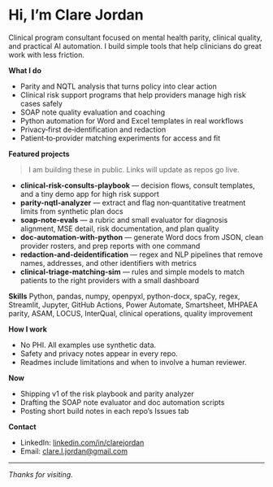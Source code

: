 # Hi, I’m Clare Jordan  

Clinical program consultant focused on mental health parity, clinical quality, and practical AI automation. I build simple tools that help clinicians do great work with less friction.

**What I do**
- Parity and NQTL analysis that turns policy into clear action
- Clinical risk support programs that help providers manage high risk cases safely
- SOAP note quality evaluation and coaching
- Python automation for Word and Excel templates in real workflows
- Privacy‑first de‑identification and redaction
- Patient‑to‑provider matching experiments for access and fit
  
**Featured projects**
> I am building these in public. Links will update as repos go live.
- **clinical-risk-consults-playbook** — decision flows, consult templates, and a tiny demo app for high risk support  
- **parity-nqtl-analyzer** — extract and flag non‑quantitative treatment limits from synthetic plan docs  
- **soap-note-evals** — a rubric and small evaluator for diagnosis alignment, MSE detail, risk documentation, and plan quality  
- **doc-automation-with-python** — generate Word docs from JSON, clean provider rosters, and prep reports with one command  
- **redaction-and-deidentification** — regex and NLP pipelines that remove names, addresses, and other identifiers with metrics  
- **clinical-triage-matching-sim** — rules and simple models to match patients to the right providers with a small dashboard
  
**Skills**
Python, pandas, numpy, openpyxl, python-docx, spaCy, regex, Streamlit, Jupyter, GitHub Actions, Power Automate, Smartsheet, MHPAEA parity, ASAM, LOCUS, InterQual, clinical operations, quality improvement

**How I work**
- No PHI. All examples use synthetic data.  
- Safety and privacy notes appear in every repo.  
- Readmes include limitations and when to involve a human reviewer.
  
**Now**
- Shipping v1 of the risk playbook and parity analyzer  
- Drafting the SOAP note evaluator and doc automation scripts  
- Posting short build notes in each repo’s Issues tab
  
**Contact**
- LinkedIn: [linkedin.com/in/clarejordan](https://www.linkedin.com/in/clarejordan)  
- Email: <clare.l.jordan@gmail.com>
---
*Thanks for visiting.*
